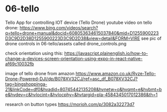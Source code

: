 # 06-tello
Tello App for controlling IOT device (Tello Drone)
youtube video on tello drone:
https://www.bing.com/videos/search?q=tello+drone+manual&docid=608053634615037840&mid=D1255900223D3C9D2D38D1255900223D3C9D2D38&view=detail&FORM=VIRE
see pic of drone controls in 06-tello/assets called drone_controls.png

check orientation using this:
https://javascript.plainenglish.io/how-to-change-a-devices-screen-orientation-using-expo-in-react-native-af69c10032fb

image of tello drone from amazon
https://www.amazon.co.uk/Ryze-Tello-Drone-Powered-DJI/dp/B078XV32CJ/ref=asc_df_B078XV32CJ?tag=bingshoppinga-21&linkCode=df0&hvadid=80745442135208&hvnetw=o&hvqmt=e&hvbmt=be&hvdev=c&hvlocint=&hvlocphy=&hvtargid=pla-4584345017012386&th=1

research on button types
https://morioh.com/p/3082a32273d7

